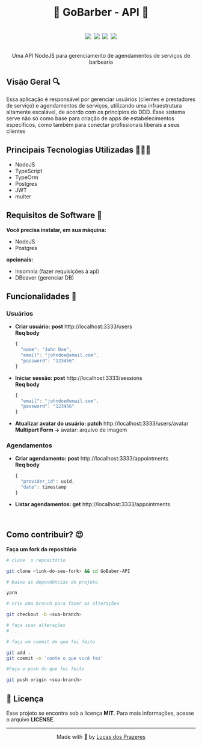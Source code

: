 <h1 align=center>
💈 GoBarber - API 💈
<p align=center>
  <img src="https://img.shields.io/badge/server-express-green"/>

  <img src="https://img.shields.io/badge/database-postgres-blue" />

  <img src="https://img.shields.io/badge/orm-typeorm-7159c1" />

  <img src="https://img.shields.io/badge/from-rocketseat-blueviolet" />
</p>
</h1>

<p align=center>Uma API NodeJS para gerenciamento de agendamentos de serviços de barbearia<p>

<h2>Visão Geral 🔍</h2>

<p>
  Essa aplicação é responsável por gerenciar usuários (clientes e prestadores de serviço) e agendamentos de serviços, utilizando uma infraestrutura altamente escalável, de acordo com os princípios do DDD. Esse sistema serve não só como base para criação de apps de estabelecimentos específicos, como também para conectar profissionais liberais a seus clientes
</p>

<h2>
  Principais Tecnologias Utilizadas 👷🏽‍♂️
</h2>

<ul>
  <li>NodeJS</li>
  <li>TypeScript</li>
  <li>TypeOrm</li>
  <li>Postgres</li>
  <li>JWT</li>
  <li>multer</li>
</ul>

<h2>Requisitos de Software 🧐</h2>

<strong>Você precisa instalar, em sua máquina:</strong>

<ul>
  <li>NodeJS</li>
  <li>Postgres</li>
</ul>

<strong>opcionais:</strong>

<ul>
  <li>Insomnia (fazer requisições à api)</li>
  <li>DBeaver (gerenciar DB)</li>
</ul>

<h2>
  Funcionalidades 🤯
</h2>

<h3>
  Usuários
</h3>

<ul>
  <li>
    <strong>Criar usuário: post</strong>
    http://localhost:3333/users <br>
    <strong>Req body</strong>

  ```javascript
  {
    "name": "John Doe",
    "email": "johndoe@email.com",
    "password": "123456"
  }
  ```

  </li>
  <li>
    <strong>Iniciar sessão: post</strong>
    http://localhost:3333/sessions <br>
    <strong>Req body</strong>

  ```javascript
  {
    "email": "johndoe@email.com",
    "password": "123456"
  }
  ```
  </li>

  <li>
  <strong>Atualizar avatar do usuário: patch</strong>
  http://localhost:3333/users/avatar <br>
  <strong>Multipart Form -></strong>
  avatar: arquivo de imagem

  </li>
</ul>

<h3>
  Agendamentos
</h3>

<ul>
  <li>
    <strong>Criar agendamento: post</strong>
    http://localhost:3333/appointments <br>
    <strong>Req body</strong>

  ```javascript
  {
    "provider_id": uuid,
    "date": timestamp
  }
  ```
  </li>

  <li>
    <strong>Listar agendamentos: get</strong>
    http://localhost:3333/appointments <br>
  </li>
</ul>
<br>
<h2>
  Como contribuir? 😍
</h2>

<p>
  <strong>Faça um fork do repositório</strong>

  ```bash
  # clone  o repositório

  git clone <link-do-seu-fork> && cd GoBaber-API

  # baixe as dependências do projeto

  yarn

  # crie uma branch para fazer as alterações

  git checkout -b <sua-branch>

  # faça suas alterações
  # ...

  # faça um commit do que foi feito

  git add .
  git commit -m 'conte o que você fez'

  #Faça o push do que foi feito

  git push origin <sua-branch>
  ```
</p>

<h2>📝 Licença</h2>
<p>Esse projeto se encontra sob a licença <strong>MIT</strong>. Para mais informações, acesse o arquivo <strong>LICENSE</strong>.</p>

<hr>
<p align=center>Made with 💜 by <a href="https://www.linkedin.com/in/lucas-prazeres/">Lucas dos Prazeres</a><p>
